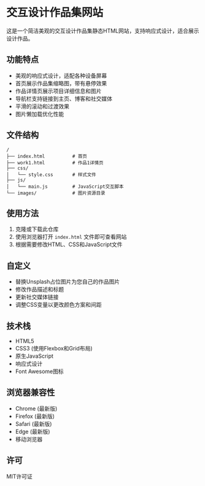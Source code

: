# 交互设计作品集网站

这是一个简洁美观的交互设计作品集静态HTML网站，支持响应式设计，适合展示设计作品。

## 功能特点

- 美观的响应式设计，适配各种设备屏幕
- 首页展示作品集缩略图，带有悬停效果
- 作品详情页展示项目详细信息和图片
- 导航栏支持链接到主页、博客和社交媒体
- 平滑的滚动和过渡效果
- 图片懒加载优化性能

## 文件结构

```
/
├── index.html          # 首页
├── work1.html          # 作品1详情页
├── css/
│   └── style.css       # 样式文件
├── js/
│   └── main.js         # JavaScript交互脚本
└── images/             # 图片资源目录
```

## 使用方法

1. 克隆或下载此仓库
2. 使用浏览器打开 `index.html` 文件即可查看网站
3. 根据需要修改HTML、CSS和JavaScript文件

## 自定义

- 替换Unsplash占位图片为您自己的作品图片
- 修改作品描述和标题
- 更新社交媒体链接
- 调整CSS变量以更改颜色方案和间距

## 技术栈

- HTML5
- CSS3 (使用Flexbox和Grid布局)
- 原生JavaScript
- 响应式设计
- Font Awesome图标

## 浏览器兼容性

- Chrome (最新版)
- Firefox (最新版)
- Safari (最新版)
- Edge (最新版)
- 移动浏览器

## 许可

MIT许可证 